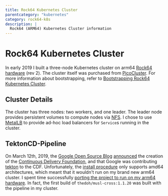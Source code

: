 ```yaml
---
title: Rock64 Kubernetes Cluster
parentcategory: "kubernetes"
category: rock64-k8s
description: |
  Rock64 (ARM64) Kubernetes Cluster information
---
```


# Rock64 Kubernetes Cluster

In early 2019 I built a three-node Kubernetes cluster on arm64 [Rock64 hardware](https://www.pine64.org/devices/single-board-computers/rock64/) (rev 2). The cluster itself was purchased from [PicoCluster](https://www.picocluster.com/collections/pico-3/products/pico-3-rock64). For more information about bootstrapping, refer to [Bootstrapping Rock64 Kubernetes Cluster](./bootstrap.html).

## Cluster Details

The cluster has three nodes: two workers, and one leader. The leader node provides persistent volumes to compute nodes via [NFS](./bootstrap.html#persistent-storage). I chose to use [MetalLB](https://metallb.universe.tf/) to provide ad-hoc load balancers for `Service`s running in the cluster.

## TektonCD-Pipeline

On March 12th, 2019, the [Google Open Source Blog](https://opensource.googleblog.com) [announced](https://opensource.googleblog.com/2019/03/introducing-continuous-delivery-foundation.html) the creation of the [Continuous Delivery Foundation](http://cd.foundation/), and that Google was contributing [tekton](https://github.com/tektoncd) to the CDF. Unfortunately, the [install procedure](https://github.com/tektoncd/pipeline/blob/c4168da54b7139913567ac0a473fee3316eb0487/docs/install.md) only supports amd64 architectures, which meant that it wouldn't run on my brand new arm64 cluster. I spent time successfully [porting the project to run on my arm64 hardware](./tektoncd-pipeline.html). In fact, the first build of `thedoh/musl-cross:1.1.20` was built with the pipeline in my cluster.
